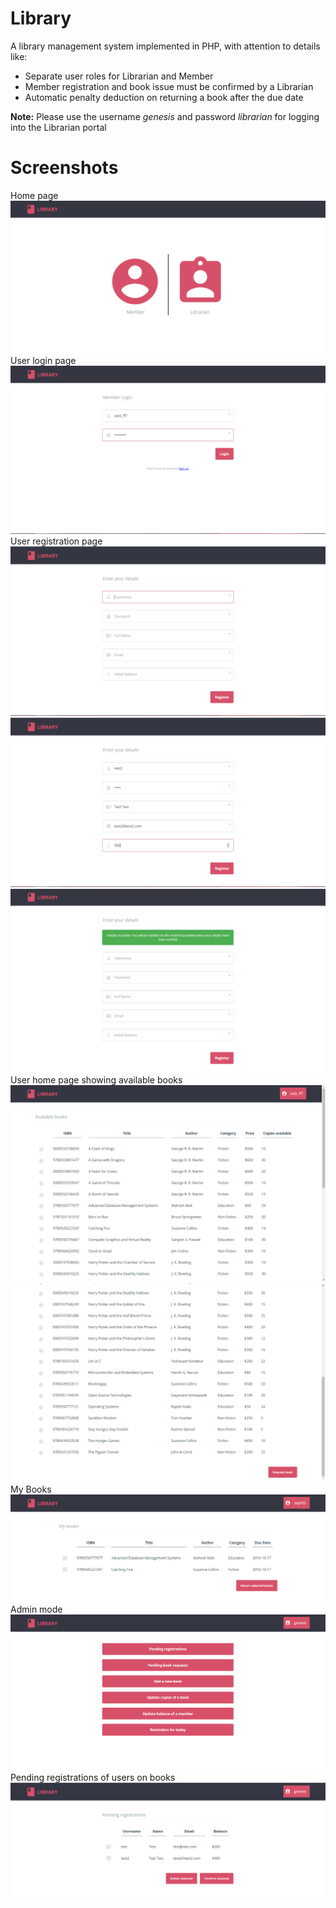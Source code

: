 # Library
A library management system implemented in PHP, with attention to details like:
* Separate user roles for Librarian and Member
* Member registration and book issue must be confirmed by a Librarian
* Automatic penalty deduction on returning a book after the due date

**Note:** Please use the username *genesis* and password *librarian* for logging into the Librarian portal

# Screenshots
Home page
![](screenshots/1.%20home.png) 
User login page
![](screenshots/2.%20member_login.png) 
User registration page
![](screenshots/3.%20member_registration1.png) 
![](screenshots/4.%20member_registration2.png) 
![](screenshots/5.%20member_registration3.png) 
User home page showing available books
![](screenshots/6.%20books1.png) 
![](screenshots/7.%20books2.png) 
My Books
![](screenshots/8.%20my_books.png) 
Admin mode
![](screenshots/9.%20librarian_home.png)
Pending registrations of users on books
 ![](screenshots/10.%20pending_registrations.png)
